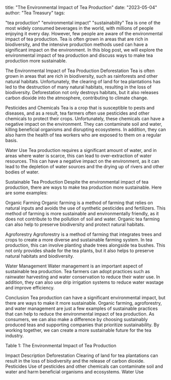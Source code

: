 title: "The Environmental Impact of Tea Production"
date: "2023-05-04"
author: "Tea Treasury"
tags:

"tea production"
"environmental impact"
"sustainability"
Tea is one of the most widely consumed beverages in the world, with millions of people enjoying it every day. However, few people are aware of the environmental impact of tea production. Tea is often grown in areas that are rich in biodiversity, and the intensive production methods used can have a significant impact on the environment. In this blog post, we will explore the environmental impact of tea production and discuss ways to make tea production more sustainable.

The Environmental Impact of Tea Production
Deforestation
Tea is often grown in areas that are rich in biodiversity, such as rainforests and other natural habitats. Unfortunately, the clearing of land for tea plantations has led to the destruction of many natural habitats, resulting in the loss of biodiversity. Deforestation not only destroys habitats, but it also releases carbon dioxide into the atmosphere, contributing to climate change.

Pesticides and Chemicals
Tea is a crop that is susceptible to pests and diseases, and as a result, tea farmers often use pesticides and other chemicals to protect their crops. Unfortunately, these chemicals can have a negative impact on the environment. They can contaminate soil and water, killing beneficial organisms and disrupting ecosystems. In addition, they can also harm the health of tea workers who are exposed to them on a regular basis.

Water Use
Tea production requires a significant amount of water, and in areas where water is scarce, this can lead to over-extraction of water resources. This can have a negative impact on the environment, as it can lead to the depletion of water sources and the drying up of rivers and other bodies of water.

Sustainable Tea Production
Despite the environmental impact of tea production, there are ways to make tea production more sustainable. Here are some examples:

Organic Farming
Organic farming is a method of farming that relies on natural inputs and avoids the use of synthetic pesticides and fertilizers. This method of farming is more sustainable and environmentally friendly, as it does not contribute to the pollution of soil and water. Organic tea farming can also help to preserve biodiversity and protect natural habitats.

Agroforestry
Agroforestry is a method of farming that integrates trees and crops to create a more diverse and sustainable farming system. In tea production, this can involve planting shade trees alongside tea bushes. This not only provides shade for the tea plants, but it also helps to preserve natural habitats and biodiversity.

Water Management
Water management is an important aspect of sustainable tea production. Tea farmers can adopt practices such as rainwater harvesting and water conservation to reduce their water use. In addition, they can also use drip irrigation systems to reduce water wastage and improve efficiency.

Conclusion
Tea production can have a significant environmental impact, but there are ways to make it more sustainable. Organic farming, agroforestry, and water management are just a few examples of sustainable practices that can help to reduce the environmental impact of tea production. As consumers, we can also make a difference by choosing sustainably produced teas and supporting companies that prioritize sustainability. By working together, we can create a more sustainable future for the tea industry.

Table 1: The Environmental Impact of Tea Production

Impact	Description
Deforestation	Clearing of land for tea plantations can result in the loss of biodiversity and the release of carbon dioxide.
Pesticides	Use of pesticides and other chemicals can contaminate soil and water and harm beneficial organisms and ecosystems.
Water Use	

